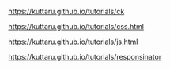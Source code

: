 https://kuttaru.github.io/tutorials/ck

https://kuttaru.github.io/tutorials/css.html

https://kuttaru.github.io/tutorials/js.html

https://kuttaru.github.io/tutorials/responsinator


